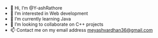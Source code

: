 - 👋 Hi, I’m @Y-ashRathore
- 👀 I’m interested in Web development 
- 🌱 I’m currently learning Java
- 💞️ I’m looking to collaborate on C++ projects
- 📫 Contact me on my email address meyashvardhan36@gmail.com

<!---
Y-ashRathore/Y-ashRathore is a ✨ special ✨ repository because its `README.md` (this file) appears on your GitHub profile.
You can click the Preview link to take a look at your changes.
--->
